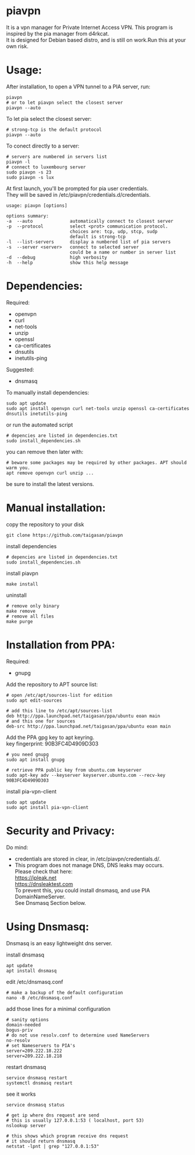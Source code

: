 # piavpn
It is a vpn manager for Private Internet Access VPN. This program is inspired by the pia manager from d4rkcat.\
It is designed for Debian based distro, and is still on work.Run this at your own risk.



Usage:
=====
After installation, to open a VPN tunnel to a PIA server, run:
	
	piavpn
	# or to let piavpn select the closest server
	piavpn --auto

To let pia select the closest server:

	# strong-tcp is the default protocol
	piavpn --auto

To conect directly to a server:

	# servers are numbered in servers list
	piavpn -l
	# connect to luxembourg server
	sudo piavpn -s 23
	sudo piavpn -s lux

At first launch, you'll be prompted for pia user credentials.\
They will be saved in /etc/piavpn/credentials.d/credentials.

	usage: piavpn [options]

	options summary:
	-a  --auto 				automatically connect to closest server
	-p  --protocol 			select <prot> communication protocol.
							choices are: tcp, udp, stcp, sudp
							default is strong-tcp
	-l  --list-servers 		display a numbered list of pia servers
	-s  --server <server> 	connect to selected server
							could be a name or number in server list
	-d  --debug 			high verbosity
	-h  --help 				show this help message



Dependencies:
============
Required:
- openvpn
- curl
- net-tools
- unzip
- openssl
- ca-certificates
- dnsutils
- inetutils-ping

Suggested:
- dnsmasq

To manually install dependencies:  
	
	sudo apt update
	sudo apt install openvpn curl net-tools unzip openssl ca-certificates dnsutils inetutils-ping

or run the automated script

	# depencies are listed in dependencies.txt
	sudo install_dependencies.sh

you can remove then later with:  
	
	# beware some packages may be required by other packages. APT should warm you. 
	apt remove openvpn curl unzip ...

be sure to install the latest versions.



Manual installation:
===================
copy the repository to your disk
	
	git clone https://github.com/taigasan/piavpn

install dependencies

	# depencies are listed in dependencies.txt
	sudo install_dependencies.sh

install piavpn
	
	make install

uninstall
	
	# remove only binary
	make remove
	# remove all files
	make purge



Installation from PPA:
=====================
Required:
- gnupg

Add the repository to APT source list:

	# open /etc/apt/sources-list for edition
	sudo apt edit-sources

	# add this line to /etc/apt/sources-list
	deb http://ppa.launchpad.net/taigasan/ppa/ubuntu eoan main
	# and this one for sources
	deb-src http://ppa.launchpad.net/taigasan/ppa/ubuntu eoan main

Add the PPA gpg key to apt keyring.\
key fingerprint: 90B3FC4D4909D303

	# you need gnupg
	sudo apt install gnupg
	
	# retrieve PPA public key from ubuntu.com keyserver
	sudo apt-key adv --keyserver keyserver.ubuntu.com --recv-key 90B3FC4D4909D303

install pia-vpn-client

	sudo apt update
	sudo apt install pia-vpn-client



Security and Privacy:
====================
Do mind:
- credentials are stored in clear, in /etc/piavpn/credentials.d/.
- This program does not manage DNS, DNS leaks may occurs.  
	Please check that here:  
			https://ipleak.net  
			https://dnsleaktest.com  
	To prevent this, you could install dnsmasq, and use PIA DomainNameServer.\
	See Dnsmasq Section below.



Using Dnsmasq:
=============
Dnsmasq is an easy lightweight dns server.

install dnsmasq
	
	apt update  
	apt install dnsmasq  

edit /etc/dnsmasq.conf

	# make a backup of the default configuration
	nano -B /etc/dnsmasq.conf
	
add those lines for a minimal configuration

	# sanity options
	domain-needed
	bogus-priv
	# do not use resolv.conf to determine used NameServers
	no-resolv
	# set Nameservers to PIA's
	server=209.222.18.222
	server=209.222.18.218

restart dnsmasq

	service dnsmasq restart
	systemctl dnsmasq restart

see it works

	service dnsmasq status

	# get ip where dns request are send
	# this is usually 127.0.0.1:53 ( localhost, port 53)
	nslookup server

	# this shows which program receive dns request
	# it should return dnsmasq
	netstat -lpnt | grep "127.0.0.1:53"



